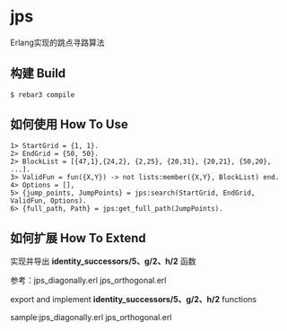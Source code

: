 jps
=====

Erlang实现的跳点寻路算法

构建 Build
-----

    $ rebar3 compile

如何使用 How To Use
----
    1> StartGrid = {1, 1}.
    2> EndGrid = {50, 50}.
    2> BlockList = [{47,1},{24,2}, {2,25}, {20,31}, {20,21}, {50,20}, ...].
    3> ValidFun = fun({X,Y}) -> not lists:member({X,Y}, BlockList) end.
    4> Options = [],
    5> {jump_points, JumpPoints} = jps:search(StartGrid, EndGrid, ValidFun, Options).
    6> {full_path, Path} = jps:get_full_path(JumpPoints).

如何扩展 How To Extend
-----
实现并导出 **identity_successors/5、g/2、h/2** 函数

参考：jps_diagonally.erl jps_orthogonal.erl

export and implement **identity_successors/5、g/2、h/2** functions

sample:jps_diagonally.erl jps_orthogonal.erl

